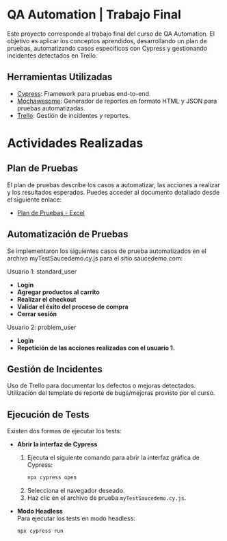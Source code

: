 # QA Automation | Trabajo Final

Este proyecto corresponde al trabajo final del curso de QA Automation. El objetivo es aplicar los conceptos aprendidos, desarrollando un plan de pruebas, automatizando casos específicos con Cypress y gestionando incidentes detectados en Trello.

## Herramientas Utilizadas  

- [Cypress](https://www.cypress.io/): Framework para pruebas end-to-end.  
- [Mochawesome](https://github.com/adamgruber/mochawesome): Generador de reportes en formato HTML y JSON para pruebas automatizadas.  
- [Trello](https://trello.com/): Gestión de incidentes y reportes.

# Actividades Realizadas

## Plan de Pruebas  
El plan de pruebas describe los casos a automatizar, las acciones a realizar y los resultados esperados. Puedes acceder al documento detallado desde el siguiente enlace:  
- [Plan de Pruebas - Excel](https://docs.google.com/spreadsheets/d/18J58DFD9bDtqzA9eknBB6JO8qrG_eQl8/edit?usp=sharing&ouid=103850394186257193764&rtpof=true&sd=true)  

## Automatización de Pruebas

Se implementaron los siguientes casos de prueba automatizados en el archivo myTestSaucedemo.cy.js para el sitio saucedemo.com:

Usuario 1: standard_user
- **Login**
- **Agregar productos al carrito**
- **Realizar el checkout**
- **Validar el éxito del proceso de compra**
- **Cerrar sesión**

Usuario 2: problem_user
- **Login**
- **Repetición de las acciones realizadas con el usuario 1.**

## Gestión de Incidentes

Uso de Trello para documentar los defectos o mejoras detectados.
Utilización del template de reporte de bugs/mejoras provisto por el curso.

## Ejecución de Tests  

Existen dos formas de ejecutar los tests:  

- **Abrir la interfaz de Cypress**  
  1. Ejecuta el siguiente comando para abrir la interfaz gráfica de Cypress:  
     ```bash
     npx cypress open
     ```  
  2. Selecciona el navegador deseado.  
  3. Haz clic en el archivo de prueba `myTestSaucedemo.cy.js`.  

- **Modo Headless**  
  Para ejecutar los tests en modo headless:  
  ```bash
  npx cypress run
  ```

